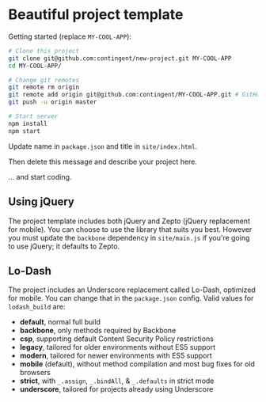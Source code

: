 Beautiful project template
==========================

Getting started (replace `MY-COOL-APP`):

```bash
# Clone this project
git clone git@github.com:contingent/new-project.git MY-COOL-APP
cd MY-COOL-APP/

# Change git remotes
git remote rm origin
git remote add origin git@github.com:contingent/MY-COOL-APP.git # GitHub project name
git push -u origin master

# Start server
npm install
npm start
```

Update name in `package.json` and title in `site/index.html`.

Then delete this message and describe your project here.

... and start coding.


Using jQuery
------------

The project template includes both jQuery and Zepto (jQuery replacement for mobile). You can choose to use the library that suits you best. However you must update the `backbone` dependency in `site/main.js` if you're going to use jQuery; it defaults to Zepto.


Lo-Dash
-------

The project includes an Underscore replacement called Lo-Dash, optimized for mobile. You can change that in the `package.json` config. Valid values for `lodash_build` are:

 *  **default**, normal full build
 *  **backbone**, only methods required by Backbone
 *  **csp**, supporting default Content Security Policy restrictions
 *  **legacy**, tailored for older environments without ES5 support
 *  **modern**, tailored for newer environments with ES5 support
 *  **mobile** (default), without method compilation and most bug fixes for old browsers
 *  **strict**, with `_.assign`, `_.bindAll`, & `_.defaults` in strict mode
 *  **underscore**, tailored for projects already using Underscore
